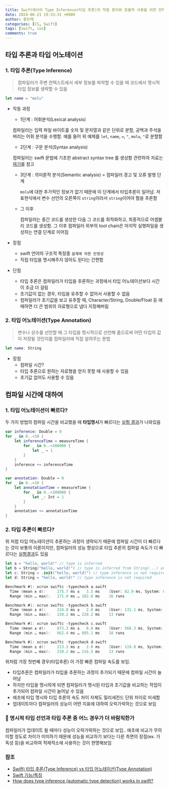 ```yaml
---
title: Swift에서의 Type Inference(타입 추론)의 작동 원리와 효율적 사용을 위한 전략
date: 2024-06-21 19:33:31 +0900
author: 황민채
categories: [CS, Swift]
tags: [swift, ios] 
comments: true
---
```


## 타입 추론과 타입 어노테이션
### 1. 타입 추론(Type Inference)

> 컴파일러가 주변 컨텍스트에서 세부 정보를 파악할 수 있을 때 코드에서 명시적 타입 정보를 생략할 수 있음

```swift
let name = "molu"
```
- 작동 과정
  - 1단계 : 어휘분석(Lexical analysis)
  
   컴파일러는 입력 파일 바이트를 숫자 및 문자열과 같은 단위로 분할, 공백과 주석을 버리는 어휘 분석을 수행함. 예를 들어 위 예제를 `let`, `name`, `=`, `"`, `molu`, `"`로 분할함

  - 2단계 : 구문 분석(Syntax analysis)
  
   컴파일러는 swift 문법에 기초한 abstract syntax tree 를 생성함
   관련하여 자료는 [여기](https://quickbirdstudios.com/blog/abstract-syntax-tree-kotlin-swift/)를 참고

  - 3단계 : 의미론적 분석(Semantic analysis) = 컴파일러 경고 및 오류 발행 단계
  
    `molu`에 대한 추가적인 정보가 없기 때문에 이 단계에서 타입추론이 일어남. 저 표현식에서 변수 선언의 오른쪽이 `string`이라서 `string`이어야 함을 추론함

  - 그 이후
    
    컴파일러는 중간 코드를 생성한 다음 그 코드를 최적화하고, 최종적으로 어셈블리 코드를 생성함. 그 이후 컴파일러 외부의 tool chain은 마지막 실행파일을 생성하는 연결 단계로 이어짐

- 장점
  - swift 언어의 구조적 특정중 `설계에 의한 안정성`
  - 직접 타입을 명시해주지 않아도 된다는 간편함

- 단점
  -  타입 추론은 컴파일러가 타입을 추론하는 과정에서 타입 어노테이션보다 시간이 조금 더 걸림
  - 초기값이 없는 경우, 타입을 유추할 수 없어서 사용할 수 없음
  - 컴파일러가 초기값을 보고 유추할 때, Character/String, Double/Float 등 애매하면 더 큰 범위의 자료형으로 냅다 지정해버림
  
### 2. 타입 어노테이션(Type Annotation)
> 변수나 상수를 선언할 때 그 타입을 명시적으로 선언해 줌으로써 어떤 타입의 값이 저장될 것인지를 컴파일러에 직접 알려주는 문법

```swift
let name: String
```

- 장점
  - 컴파일 시간?
  - 타입 추론으로 원하는 자료형을 얻지 못할 때 사용할 수 있음
  - 초기값 없어도 사용할 수 있음

## 컴파일 시간에 대하여

### 1. 타입 어노테이션이 빠르다?
 두 가지 방법의 컴파일 시간을 비교했을 때 **타입명시**가 빠르다는 [실험 결과](https://jeong9216.tistory.com/518)가 나와있음

```swift
var inference: Double = 0
for _ in 0..<10 {
    let inferenceTime = measureTime {
        for _ in 0..<100000 {
            let _ = 1
        }
    }
    inference += inferenceTime
}

var annotation: Double = 0
for _ in 0..<10 {
    let annotationTime = measureTime {
        for _ in 0..<100000 {
            let _: Int = 1
        }
    }
    annotation += annotationTime
}
```

### 2. 타입 추론이 빠르다?
 위 처럼 타입 어노테이션이 추론하는 과정이 생략되기 때문에 컴파일 시간이 더 빠르다는 것이 보통의 이론이지만, 컴파일러의 성능 향상으로 타입 추론의 컴파일 속도가 더 빠르다는 [실험결과](https://forums.swift.org/t/regarding-swift-type-inference-compile-time-performance/49748)도 있음

```swift
let a = "hello, world!" // type is inferred
let b = String("hello, world!") // type is inferred from String(...) and then passed to the root (the constant b)
let c: String = .init("hello, world!") // type inference is not required
let d: String = "hello, world!" // type inference is not required
```

```swift
Benchmark #1: xcrun swiftc -typecheck a.swift
  Time (mean ± σ):     175.7 ms ±   3.5 ms    [User: 82.9 ms, System: 81.9 ms]
  Range (min … max):   171.0 ms … 182.8 ms    16 runs

Benchmark #1: xcrun swiftc -typecheck b.swift
  Time (mean ± σ):     224.8 ms ±   2.8 ms    [User: 131.1 ms, System: 81.7 ms]
  Range (min … max):   220.2 ms … 228.2 ms    13 runs

Benchmark #1: xcrun swiftc -typecheck c.swift
  Time (mean ± σ):     672.3 ms ±   8.0 ms    [User: 568.3 ms, System: 93.7 ms]
  Range (min … max):   662.4 ms … 685.1 ms    10 runs

Benchmark #1: xcrun swiftc -typecheck d.swift
  Time (mean ± σ):     213.3 ms ±   2.0 ms    [User: 119.8 ms, System: 81.6 ms]
  Range (min … max):   210.2 ms … 216.5 ms    13 runs
```

위처럼 가장 첫번째 경우(타입추론) 이 가장 빠른 컴파일 속도를 보임.

- 타입추론은 컴파일러가 타입을 추론하는 과정이 추가되기 때문에 컴파일 시간이 늘어남
- 하지만 타입을 명시하게 되면 컴파일러가 명시된 타입과 초기값을 비교하는 작업이 추가되어 컴파일 시간이 늘어날 수 있음
- 애초에 타입 명시와 타입 추론의 속도 차이 자체도 밀리세컨드 단위 차이로 미세함
- 업데이트마다 컴파일러의 성능이 어떤 지표에 대하여 오락가락하는 것으로 보임

### 🤔 명시적 타입 선언과 타입 추론 중 어느 경우가 더 바람직한가
 컴파일러가 업데이트 될 때마다 성능이 오락가락하는 것으로 보임.. 애초에 비교가 무의미할 정도로 차이가 미미하기 때문에 성능을 비교하기 보다는 다른 측면의 장점(ex. 가독성 등)을 비교하여 적재적소에 사용하는 것이 현명해보임

### 참조
- [Swift) 타입 추론(Type Inference) vs 타입 어노테이션(Type Annotation)](https://babbab2.tistory.com/14)
- [Swift 기능/특징](https://sheep1sik.tistory.com/10)
- [How does type inference (automatic type detection) works in swift?](https://stackoverflow.com/questions/28779843/how-does-type-inference-automatic-type-detection-works-in-swift)